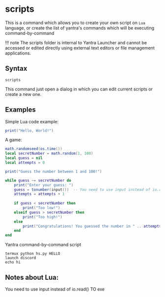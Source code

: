 # scripts

This is a command which allows you to create your own script on ```Lua``` language, or create the list of yantra's commands which will be executing command-by-command

!!! note
    The scripts folder is internal to Yantra Launcher and cannot be accessed or edited directly using external text editors or file management applications. 

## Syntax
```
scripts
```

This command just open a dialog in which you can edit current scripts or create a new one.

## Examples

Simple Lua code example:

```Lua
print("Hello, World!")
```

A game:
```Lua
math.randomseed(os.time())
local secretNumber = math.random(1, 100)
local guess = nil
local attempts = 0

print("Guess the number between 1 and 100!")

while guess ~= secretNumber do
    print("Enter your guess: ")
    guess = tonumber(input())  -- You need to use input instead of io.read()
    attempts = attempts + 1
    
    if guess < secretNumber then
        print("Too low!")
    elseif guess > secretNumber then
        print("Too high!")
    else
        print("Congratulations! You guessed the number in " .. attempts .. " attempts.")
    end
end
```

Yantra command-by-command script
```Yantra
termux python hs.py HELLO
launch discord
echo hi
```

## Notes about Lua:

You need to use input instead of io.read()
TO exe
